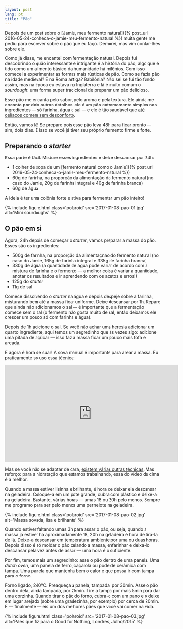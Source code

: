```yaml
---
layout: post
lang: pt
title: "Pão"
---
```


Depois de um post sobre o [Jamie, meu fermento natural]({% post_url 2016-05-24-conheca-o-jamie-meu-fermento-natural %}) muita gente me pediu para escrever sobre o pão que eu faço. Demorei, mas vim contar-lhes sobre ele.

Como já disse, me encantei com fermentação natural. Depois fui descobrindo o quão interessante e intrigante é a história do pão, algo que é tido como um alimento básico da humanidade há milênios. Com isso comecei a experimentar as formas mais rústicas de pão. Como se fazia pão na idade medieval? E na Roma antiga? Babilônia? Não sei se fui tão fundo assim, mas na época eu estava na Inglaterra e lá é muito comum o _sourdough_: uma forma super tradicional de preparar um pão delicioso.

Esse pão me encanta pelo sabor, pelo aroma e pela textura. Ele ainda me encanta por dois outros detalhes: ele é um pão extremamente simples nos ingredientes — só farinha, água e sal — e ele é tão saudável que [até celíacos comem sem desconforto](http://www.theguardian.com/lifeandstyle/2014/aug/12/rise-sourdough-bread-slow-fermented-health-benefits).

Então, vamos lá! Se prepare pois esse pão leva 48h para ficar pronto — sim, dois dias. E isso se você já tiver seu próprio fermento firme e forte.

## Preparando o _starter_

Essa parte é fácil. Misture esses ingredientes e deixe descansar por 24h:

* 1 colher de sopa de um [fermento natural como o Jamie]({% post_url 2016-05-24-conheca-o-jamie-meu-fermento-natural %})
* 60g de farinha, na proporção da alimentação do fermento natural (no caso do Jamie, 20g de farinha integral e 40g de farinha branca)
* 60g de água

A ideia é ter uma colônia forte e ativa para fermentar um pão inteiro!

{% include figure.html class='polaroid' src='2017-01-08-pao-01.jpg' alt='Mini sourdoughs' %}

## O pão em si

Agora, 24h depois de começar o _starter_, vamos preparar a massa do pão. Esses são os ingredientes:

* 500g de farinha, na proporção da alimentaçnao do fermento natural (no caso do Jamie, 165g de farinha integral e 335g de farinha branca)
* 330g de água (a quantidade de água pode variar de acordo com a mistura de farinha e o fermento — a melhor coisa é variar a quantidade, anotar os resultados e ir aprendendo com os acetos e erros!)
* 125g do _starter_
* 11g de sal

Comece dissolvendo o _starter_ na água e depois despeje sobre a farinha, misturando bem até a massa ficar uniforme. Deixe descansar por 1h. Repare que ainda não adicionamos o sal — é importante que a fermentação comece sem o sal (o fermento não gosta muito de sal, então deixamos ele crescer um pouco só com farinha e água).

Depois de 1h adicione o sal. Se você não achar uma heresia adicionar um quarto ingrediente, aqui temos um segredinho que às vezes sigo: adicione uma pitada de açúcar — isso faz a massa ficar um pouco mais fofa e areada. 

E agora é hora de suar! A sova manual é importante para arear a massa. Eu praticamente só uso essa técnica:

<iframe width="560" height="315" src="https://www.youtube.com/embed/lkTsduOkYdg" frameborder="0" allowfullscreen></iframe>

Mas se você não se adaptar de cara, [existem várias outras técnicas](https://www.youtube.com/embed/aAvlONuJXP0). Mas reforço: para a hidratação que estamos trabalhando, essa do vídeo de cima é a melhor. 

Quando a massa estiver lisinha e brilhante, é hora de deixar ela descansar na geladeira. Coloque-a em um pote grande, cubra com plástico e deixe-a na geladeira. Bastante, várias horas — umas 18 ou 20h pelo menos. Sempre me programo para ser pelo menos uma perneiote na geladeira.

{% include figure.html class='polaroid' src='2017-01-08-pao-02.jpg' alt='Massa sovada, lisa e brilhante' %}

Quando estiver faltando umas 3h para assar o pão, ou seja, quando a massa já estiver há aproximadamente 18, 20h na geladeira é hora de tirá-la de lá. Deixe-a descansar em temperatura ambiente por uma ou duas horas. Depois disso é só moldar o pão celando a massa, enfarinhar e deixa-lo descansar pela vez antes de assar — uma hora é o suficiente.

Por fim, temos mais um segredinho: asse o pão dentro de uma panela. Uma _dutch oven_, uma panela de ferro, caçarola ou pode de cerâmica com tampa. Uma panela que mantenha bem o calor e que possa ir com tampa para o forno.

Forno ligado, 240ºC. Preaqueça a panela, tampada, por 30min. Asse o pão dentro dela, ainda tampada, por 25min. Tire a tampa por mais 5min para dar uma corzinha. Quando tirar o pão do forno, cubra-o com um pano e o deixe em lugar arejado (sobre uma gradezinha, por exemplo) por cerca de 20min. E — finalmente — eis um dos melhores pães que você vai comer na vida.

{% include figure.html class='polaroid' src='2017-01-08-pao-03.jpg' alt='Pães que fiz para o Good for Nothing, Londres, Julho/2015' %}
